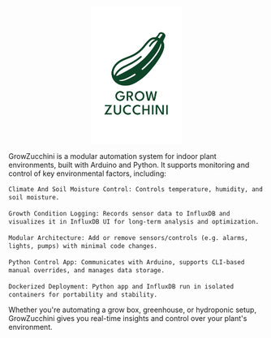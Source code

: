 <p align="center">
    <img src="assets/zucchini.png" alt="grow zucchini" width="180"/>
</p>

GrowZucchini is a modular automation system for indoor plant environments, built with Arduino and Python. It supports monitoring and control of key environmental factors, including:

    Climate And Soil Moisture Control: Controls temperature, humidity, and soil moisture.

    Growth Condition Logging: Records sensor data to InfluxDB and visualizes it in InfluxDB UI for long-term analysis and optimization.

    Modular Architecture: Add or remove sensors/controls (e.g. alarms, lights, pumps) with minimal code changes.

    Python Control App: Communicates with Arduino, supports CLI-based manual overrides, and manages data storage.

    Dockerized Deployment: Python app and InfluxDB run in isolated containers for portability and stability.

Whether you're automating a grow box, greenhouse, or hydroponic setup, GrowZucchini gives you real-time insights and control over your plant's environment.